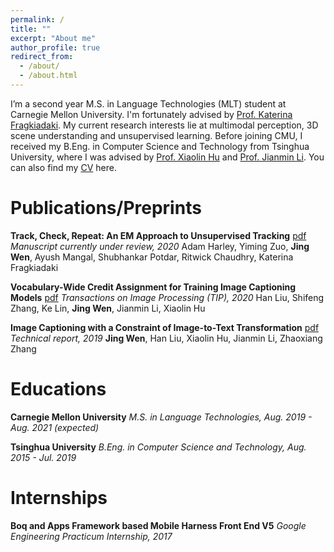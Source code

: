 ```yaml
---
permalink: /
title: ""
excerpt: "About me"
author_profile: true
redirect_from: 
  - /about/
  - /about.html
---
```


I’m a second year M.S. in Language Technologies (MLT) student at Carnegie Mellon University. I'm fortunately advised by [Prof. Katerina Fragkiadaki](https://www.cs.cmu.edu/~katef/). My current research interests lie at multimodal perception, 3D scene understanding and unsupervised learning. Before joining CMU, I received my B.Eng. in Computer Science and Technology from Tsinghua University, where I was advised by [Prof. Xiaolin Hu](http://www.xlhu.cn/) and [Prof. Jianmin Li](http://www.cs.tsinghua.edu.cn/publish/csen/4623/2010/20101225164517300815523/20101225164517300815523_.html). You can also find my [CV]() here.

Publications/Preprints
======
**Track, Check, Repeat: An EM Approach to Unsupervised Tracking** [pdf](https://wenj.github.io/pub/tracking_cvpr2021.pdf)
*Manuscript currently under review, 2020*
Adam Harley, Yiming Zuo, **Jing Wen**, Ayush Mangal, Shubhankar Potdar, Ritwick Chaudhry, Katerina Fragkiadaki

**Vocabulary-Wide Credit Assignment for Training Image Captioning Models** [pdf](https://wenj.github.io/pub/caption_tip.pdf)
*Transactions on Image Processing (TIP), 2020*
Han Liu, Shifeng Zhang, Ke Lin, **Jing Wen**, Jianmin Li, Xiaolin Hu

**Image Captioning with a Constraint of Image-to-Text Transformation** [pdf](https://wenj.github.io/pub/caption_cvpr2020.pdf)
*Technical report, 2019*
**Jing Wen**, Han Liu, Xiaolin Hu, Jianmin Li, Zhaoxiang Zhang

Educations
======
**Carnegie Mellon University**
*M.S. in Language Technologies, Aug. 2019 - Aug. 2021 (expected)*

**Tsinghua University**
*B.Eng. in Computer Science and Technology, Aug. 2015 - Jul. 2019*

Internships
======
**Boq and Apps Framework based Mobile Harness Front End V5**
*Google Engineering Practicum Internship, 2017*


